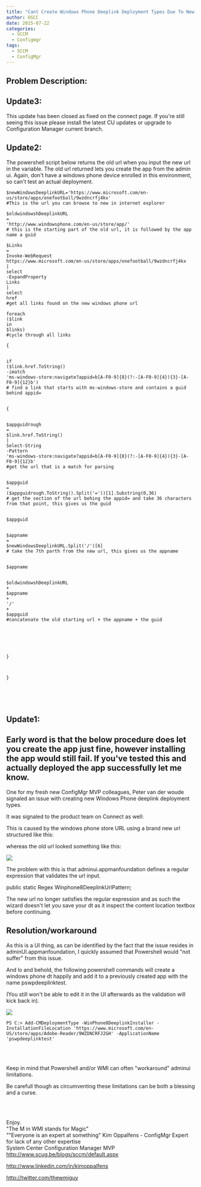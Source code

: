 ```yaml
---
title: "Cant Create Windows Phone Deeplink Deployment Types Due To New Store Urls"
author: OSCC
date: 2015-07-22
categories:
  - SCCM
  - Configmgr
tags:
  - SCCM
  - ConfigMgr
---
```


## Problem Description:  
  
## Update3:
This update has been closed as fixed on the connect page. If you're still seeing this issue please install the latest CU updates or upgrade to Configuration Manager current branch.

## Update2:  

The powershell script below returns the old url when you input the new url in the variable. The old url returned lets you create the app from the admin ui. Again, don't have a windows phone device enrolled in this environment, so can't test an actual deployment.  

```posh
$newWindowsDeeplinkURL='https://www.microsoft.com/en-us/store/apps/onefootball/9wzdncrfj4kx'  
#This is the url you can browse to new in internet explorer  

$oldwindowshDeeplinkURL  
=  
'http://www.windowsphone.com/en-us/store/app/'  
# this is the starting part of the old url, it is followed by the app name a guid  

$Links  
=  
Invoke-WebRequest  
https://www.microsoft.com/en-us/store/apps/onefootball/9wzdncrfj4kx  
|  
select  
-ExpandProperty  
Links  
|  
select  
href  
#get all links found on the new windows phone url  

foreach  
($link  
in  
$links)  
#cycle through all links  

{  

  
if  
($link.href.ToString()  
-imatch  
'ms-windows-store:navigate?appid=b[A-F0-9]{8}(?:-[A-F0-9]{4}){3}-[A-F0-9]{12}b')  
# find a link that starts with ms-windows-store and contains a guid behind appid=  

  
{  

  
$appguidrough  
=  
$link.href.ToString()  
|  
Select-String  
-Pattern  
'ms-windows-store:navigate?appid=b[A-F0-9]{8}(?:-[A-F0-9]{4}){3}-[A-F0-9]{12}b'  
#get the url that is a match for parsing  

  
$appguid  
=  
($appguidrough.ToString().Split('='))[1].Substring(0,36)  
# get the section of the url behing the appid= and take 36 characters from that point, this gives us the guid  

  
$appguid  

  
$appname  
=  
$newWindowsDeeplinkURL.Split('/')[6]  
# take the 7th parth from the new url, this gives us the appname  

  
$appname  

  
$oldwindowshDeeplinkURL  
+  
$appname  
+  
'/'  
+  
$appguid  
#concatenate the old starting url + the appname + the guid  

 

 

  
}  

 

}  
```
 

 

## Update1:   

## Early word is that the below procedure does let you create the app just fine, however installing the app would still fail. If you've tested this and actually deployed the app successfully let me know.  

One for my fresh new ConfigMgr MVP colleagues, Peter van der woude signaled an issue with creating new Windows Phone deeplink deployment types.   

It was signaled to the product team on Connect as well:   

  
  

This is caused by the windows phone store URL using a brand new url structured like this:   

  
  

whereas the old url looked something like this:   

  
  

![][1]  

The problem with this is that adminui.appmanfoundation defines a regular expression that validates the url input.   

public static Regex Winphone8DeeplinkUrlPattern;   

The new url no longer satisfies the regular expression and as such the wizard doesn't let you save your dt as it inspect the content location textbox before continuing.   

## Resolution/workaround   

As this is a UI thing, as can be identified by the fact that the issue resides in adminUI.appmanfoundation, I quickly assumed that Powershell would "not suffer" from this issue.   

And lo and behold, the following powershell commands will create a windows phone dt happily and add it to a previously created app with the name pswpdeeplinktest.   

(You still won't be able to edit it in the UI afterwards as the validation will kick back in).   

![][2]  

```posh
PS C:> Add-CMDeploymentType -WinPhone8DeeplinkInstaller -InstallationFileLocation 'https://www.microsoft.com/en-US/store/apps/Adobe-Reader/9WZDNCRFJ2GH' -ApplicationName 'pswpdeeplinktest'   
```
     
 

Keep in mind that Powershell and/or WMI can often "workaround" adminui limitations.   

Be carefull though as circumventing these limitations can be both a blessing and a curse.   

     
 

Enjoy.  
"The M in WMI stands for Magic"  
""Everyone is an expert at something" Kim Oppalfens - ConfigMgr Expert for lack of any other expertise  
System Center Configuration Manager MVP  
http://www.scug.be/blogs/sccm/default.aspx

http://www.linkedin.com/in/kimoppalfens

http://twitter.com/thewmiguy

[1]: https://kimoppalfens.github.io/assets/072215_1402_CantcreateW1.png
[2]: https://kimoppalfens.github.io/assets/072215_1402_CantcreateW2.png

